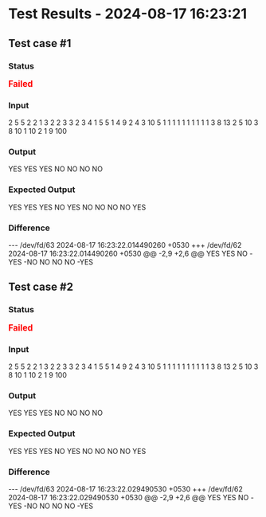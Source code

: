 # Test Results - 2024-08-17 16:23:21
## Test case #1

### Status
<span style="color:red; font-weight:bold; font-size:larger;">Failed</span>

### Input
2
5 5
2 2 1 3 2
2 3 3
2 3 4
1 5 5
1 4 9
2 4 3
10 5
1 1 1 1 1 1 1 1 1 1
3 8 13
2 5 10
3 8 10
1 10 2
1 9 100


### Output
YES
YES
YES
NO
NO
NO
NO

### Expected Output
YES
YES
YES
NO
YES
NO
NO
NO
NO
YES

### Difference
--- /dev/fd/63	2024-08-17 16:23:22.014490260 +0530
+++ /dev/fd/62	2024-08-17 16:23:22.014490260 +0530
@@ -2,9 +2,6 @@
 YES
 YES
 NO
-YES
-NO
 NO
 NO
 NO
-YES

## Test case #2

### Status
<span style="color:red; font-weight:bold; font-size:larger;">Failed</span>

### Input
2
5 5
2 2 1 3 2
2 3 3
2 3 4
1 5 5
1 4 9
2 4 3
10 5
1 1 1 1 1 1 1 1 1 1
3 8 13
2 5 10
3 8 10
1 10 2
1 9 100


### Output
YES
YES
YES
NO
NO
NO
NO

### Expected Output
YES
YES
YES
NO
YES
NO
NO
NO
NO
YES

### Difference
--- /dev/fd/63	2024-08-17 16:23:22.029490530 +0530
+++ /dev/fd/62	2024-08-17 16:23:22.029490530 +0530
@@ -2,9 +2,6 @@
 YES
 YES
 NO
-YES
-NO
 NO
 NO
 NO
-YES

